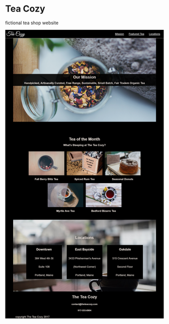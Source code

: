 # Tea Cozy
fictional tea shop website 

 ![Preview](https://github.com/anetaozga/cozy-tea/blob/master/screencapture-file-C-Users-14ane-Desktop-CodeAcademy-Cozy-Tea-index-html-2019-07-16-18_19_15.png)
